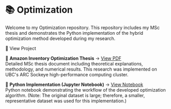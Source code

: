 # 📚 Optimization
Welcome to my Optimization repository. This repository includes my MSc thesis and demonstrates the Python implementation of the hybrid optimization method developed during my research.


🔗 View Project

📄 **Amazon Inventory Optimization Thesis** → [View PDF](https://bahar2023.github.io/Optimization/Amazon_Inventory_management_optimization.pdf)  
Detailed MSc thesis document including theoretical explanations, methodology, and numerical results. This research was implemented on UBC's ARC Sockeye high-performance computing cluster.

🐍 **Python Implementation (Jupyter Notebook)** → [View Notebook]()  
Python notebook demonstrating the workflow of the developed optimization algorithm. (Note: The original dataset is large; therefore, a smaller, representative dataset was used for this implementation.)
